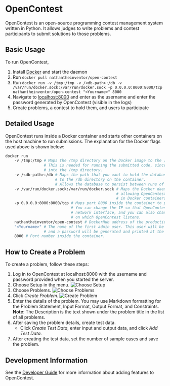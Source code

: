 # OpenContest
OpenContest is an open-source programming contest management system written in Python. It allows judges to write problems and contest participants to submit solutions to those problems. 

## Basic Usage
To run OpenContest,
1. Install [Docker](https://store.docker.com/search?type=edition&offering=community) and start the daemon
2. Run `docker pull nathantheinventor/open-contest`
3. Run `docker run -v /tmp:/tmp -v /<db-path>:/db -v /var/run/docker.sock:/var/run/docker.sock -p 0.0.0.0:8000:8000/tcp nathantheinventor/open-contest "<Yourname>" 8000`
4. Navigate to [localhost:8000](http://localhost:8000) and enter <Yourname> as the username and enter the password generated by OpenContest (visible in the logs)
5. Create problems, a contest to hold them, and users to participate

## Detailed Usage
OpenContest runs inside a Docker container and starts other containers on the host machine to run submissions. The explanation for the Docker flags used above is shown below:
```bash
docker run
    -v /tmp:/tmp # Maps the /tmp directory on the Docker image to the /tmp directory on the real machine
                 # This is needed for running the submitted code, since submissions go
                 # into the /tmp directory.
    -v /<db-path>:/db # Maps the path that you want to hold the database on the physical machine
                      # to the /db directory on the container.
                      # Allows the database to persist between runs of the container.
    -v /var/run/docker.sock:/var/run/docker.sock # Maps the Docker daemon socket to the image,
                                                 # allowing OpenContest to run submissions
                                                 # in Docker containers.
    -p 0.0.0.0:8000:8000/tcp # Maps port 8000 inside the container to port 8000 outside the container.
                             # You can change the IP so that OpenContest listens only on a particular
                             # network interface, and you can also change the port 
                             # on which OpenContest listens.
    nathantheinventor/open-contest # DockerHub address of the production version
    "<Yourname>" # The name of the first admin user. This user will be given admin rights,
                 # and a password will be generated and printed at the beginning of the log.
    8000 # Port number inside the container.
```

## How to Create a Problem
To create a problem, follow these steps:
1. Log in to OpenContest at localhost:8000 with the username and password provided when you started the server.
2. Choose Setup in the menu.
![](https://contests-dev.nathantheinventor.com/images/Screen%20Shot%202018-11-11%20at%208.43.45%20PM.png "Choose Setup")
3. Choose Problems.
![](https://contests-dev.nathantheinventor.com/images/Screen%20Shot%202018-11-11%20at%208.50.13%20PM.png "Choose Problems")
4. Click *Create Problem*.
![](https://contests-dev.nathantheinventor.com/images/Screen%20Shot%202018-11-11%20at%209.02.14%20PM.png "Create Problem")
5. Enter the details of the problem. You may use Markdown formatting for the Problem Statement, Input Format, Output Format, and Constraints.  
    **Note**: The Description is the text shown under the problem title in the list of all problems.
6. After saving the problem details, create test data.
    - Click *Create Test Data*, enter input and output data, and click *Add Test Data*.
7. After creating the test data, set the number of sample cases and save the problem.


## Development Information
See the [Developer Guide](https://github.com/nathantheinventor/open-contest/wiki) for more information about adding features to OpenContest.
